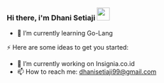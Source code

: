 ### Hi there, i'm Dhani Setiaji <img src="https://github.com/TheDudeThatCode/TheDudeThatCode/blob/master/Assets/Hi.gif" width="29px">

- 🌱 I’m currently learning Go-Lang

⚡ Here are some ideas to get you started:

- 🔭 I’m currently working on Insignia.co.id
- 📫 How to reach me: dhanisetiaji99@gmail.com
